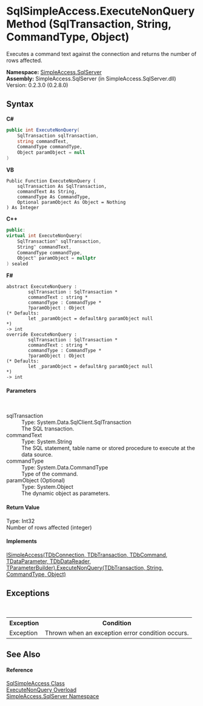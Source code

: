 # SqlSimpleAccess.ExecuteNonQuery Method (SqlTransaction, String, CommandType, Object)
 

Executes a command text against the connection and returns the number of rows affected.

**Namespace:**&nbsp;<a href="0aec4ece-a28c-8a60-ec49-ed778f89c036">SimpleAccess.SqlServer</a><br />**Assembly:**&nbsp;SimpleAccess.SqlServer (in SimpleAccess.SqlServer.dll) Version: 0.2.3.0 (0.2.8.0)

## Syntax

**C#**<br />
``` C#
public int ExecuteNonQuery(
	SqlTransaction sqlTransaction,
	string commandText,
	CommandType commandType,
	Object paramObject = null
)
```

**VB**<br />
``` VB
Public Function ExecuteNonQuery ( 
	sqlTransaction As SqlTransaction,
	commandText As String,
	commandType As CommandType,
	Optional paramObject As Object = Nothing
) As Integer
```

**C++**<br />
``` C++
public:
virtual int ExecuteNonQuery(
	SqlTransaction^ sqlTransaction, 
	String^ commandText, 
	CommandType commandType, 
	Object^ paramObject = nullptr
) sealed
```

**F#**<br />
``` F#
abstract ExecuteNonQuery : 
        sqlTransaction : SqlTransaction * 
        commandText : string * 
        commandType : CommandType * 
        ?paramObject : Object 
(* Defaults:
        let _paramObject = defaultArg paramObject null
*)
-> int 
override ExecuteNonQuery : 
        sqlTransaction : SqlTransaction * 
        commandText : string * 
        commandType : CommandType * 
        ?paramObject : Object 
(* Defaults:
        let _paramObject = defaultArg paramObject null
*)
-> int 
```


#### Parameters
&nbsp;<dl><dt>sqlTransaction</dt><dd>Type: System.Data.SqlClient.SqlTransaction<br />The SQL transaction.</dd><dt>commandText</dt><dd>Type: System.String<br />The SQL statement, table name or stored procedure to execute at the data source.</dd><dt>commandType</dt><dd>Type: System.Data.CommandType<br />Type of the command.</dd><dt>paramObject (Optional)</dt><dd>Type: System.Object<br />The dynamic object as parameters.</dd></dl>

#### Return Value
Type: Int32<br />Number of rows affected (integer)

#### Implements
<a href="578b4d0e-e511-c36c-7771-4f2a72e03ec9">ISimpleAccess(TDbConnection, TDbTransaction, TDbCommand, TDataParameter, TDbDataReader, TParameterBuilder).ExecuteNonQuery(TDbTransaction, String, CommandType, Object)</a><br />

## Exceptions
&nbsp;<table><tr><th>Exception</th><th>Condition</th></tr><tr><td>Exception</td><td>Thrown when an exception error condition occurs.</td></tr></table>

## See Also


#### Reference
<a href="51cba069-bca7-767f-b9f4-7a420dd10a28">SqlSimpleAccess Class</a><br /><a href="25c4a4b0-a20b-9f15-12b5-a9b37113465c">ExecuteNonQuery Overload</a><br /><a href="0aec4ece-a28c-8a60-ec49-ed778f89c036">SimpleAccess.SqlServer Namespace</a><br />